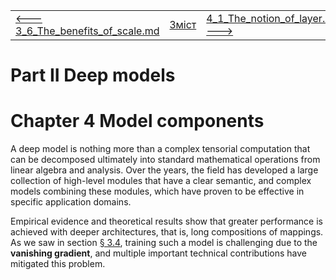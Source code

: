 |                                                              |                    |                                                              |
| ------------------------------------------------------------ | ------------------ | ------------------------------------------------------------ |
| [<---   3_6_The_benefits_of_scale.md](3_6_The_benefits_of_scale.md) | [Зміст](README.md) | [4_1_The_notion_of_layer.md    --->](4_1_The_notion_of_layer.md) |

# Part II Deep models

# Chapter 4 Model components

A deep model is nothing more than a complex tensorial computation that can be decomposed ultimately into standard mathematical operations from linear algebra and analysis. Over the years, the field has developed a large collection of high-level modules that have a clear semantic, and complex models combining these modules, which have proven to be effective in specific application domains.

Empirical evidence and theoretical results show that greater performance is achieved with deeper architectures, that is, long compositions of mappings. As we saw in section [§ 3.4](3_4_Backpropagation.md), training such a model is challenging due to the **vanishing gradient**, and multiple important technical contributions have mitigated this problem.
